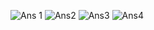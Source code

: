 ![Ans 1](https://user-images.githubusercontent.com/74093519/103473844-f4252000-4dc2-11eb-88bf-9117f3630278.jpg)
![Ans2](https://user-images.githubusercontent.com/74093519/103473849-00a97880-4dc3-11eb-84a3-14b3ab8de5fc.jpg)
![Ans3](https://user-images.githubusercontent.com/74093519/103473854-0c953a80-4dc3-11eb-8f9f-d09544554a3c.jpg)
![Ans4](https://user-images.githubusercontent.com/74093519/103473859-15860c00-4dc3-11eb-932a-73f51a93e128.jpg)
